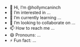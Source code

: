 - 👋 Hi, I’m @hollymcaninch
- 👀 I’m interested in ...
- 🌱 I’m currently learning ...
- 💞️ I’m looking to collaborate on ...
- 📫 How to reach me ...
- 😄 Pronouns: ...
- ⚡ Fun fact: ...

<!---
hollymcaninch/hollymcaninch is a ✨ special ✨ repository because its `README.md` (this file) appears on your GitHub profile.
You can click the Preview link to take a look at your changes.
--->
